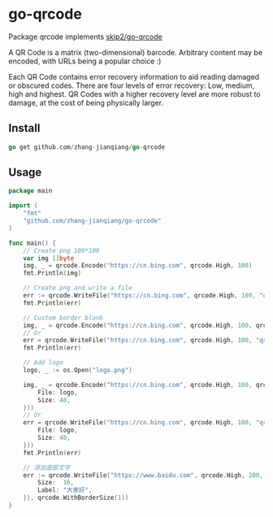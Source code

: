 # go-qrcode 

Package qrcode implements [skip2/go-qrcode](https://github.com/skip2/go-qrcode)

A QR Code is a matrix (two-dimensional) barcode. Arbitrary content may be encoded, with URLs being a popular choice :)

Each QR Code contains error recovery information to aid reading damaged or obscured codes. There are four levels of error recovery: Low, medium, high and highest. QR Codes with a higher recovery level are more robust to damage, at the cost of being physically larger.

## Install

```go
go get github.com/zhang-jianqiang/go-qrcode
```

## Usage

```go
package main

import (
	"fmt"
	"github.com/zhang-jianqiang/go-qrcode"
)

func main() {
	// Create png 100*100
	var img []byte
	img, _ = qrcode.Encode("https://cn.bing.com", qrcode.High, 100)
	fmt.Println(img)

	// Create png and write a file
	err := qrcode.WriteFile("https://cn.bing.com", qrcode.High, 100, "qrcode.png")
	fmt.Println(err)

	// Custom border blank
	img, _ = qrcode.Encode("https://cn.bing.com", qrcode.High, 100, qrcode.WithBorderSize(1))
	// Or
	err = qrcode.WriteFile("https://cn.bing.com", qrcode.High, 100, "qrcode.png", qrcode.WithBorderSize(1))
	fmt.Println(err)

	// Add logo
	logo, _ := os.Open("logo.png")

	img, _ = qrcode.Encode("https://cn.bing.com", qrcode.High, 100, qrcode.WithLogo(&qrcode.Logo{
		File: logo,
		Size: 40,
	}))
	// Or
	err = qrcode.WriteFile("https://cn.bing.com", qrcode.High, 100, "qrcode.png", qrcode.WithLogo(&qrcode.Logo{
		File: logo,
		Size: 40,
	}))
	fmt.Println(err)

	// 添加底部文字
	err := qrcode.WriteFile("https://www.baidu.com", qrcode.High, 200, "txt.png", qrcode.WithText(&qrcode.Text{
		Size:  16,
		Label: "大家好",
	}), qrcode.WithBorderSize(1))
}
```
